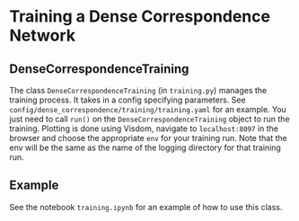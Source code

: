 
# Training a Dense Correspondence Network

## DenseCorrespondenceTraining

The class `DenseCorrespondenceTraining` (in `training.py`) manages the training process. It takes in a config specifying parameters. See `config/dense_correspondence/training/training.yaml` for an example. You just need to call `run()` on the `DenseCorrespondenceTraining` object to run the training. Plotting is done using Visdom, navigate to `localhost:8097` in the browser and choose the appropriate `env` for your training run. Note that the env will be the same as the name of the logging directory for that training run.


## Example
See the notebook `training.ipynb` for an example of how to use this class.
